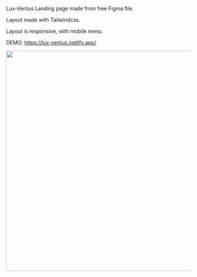 Lux-Ventus Landing page made from free Figma file.

Layout made with Tailwindcss.

Layout is responsive, with mobile menu.

DEMO: https://lux-ventus.netlify.app/

<img src="./build/img/thumbnail.png" width='600' >